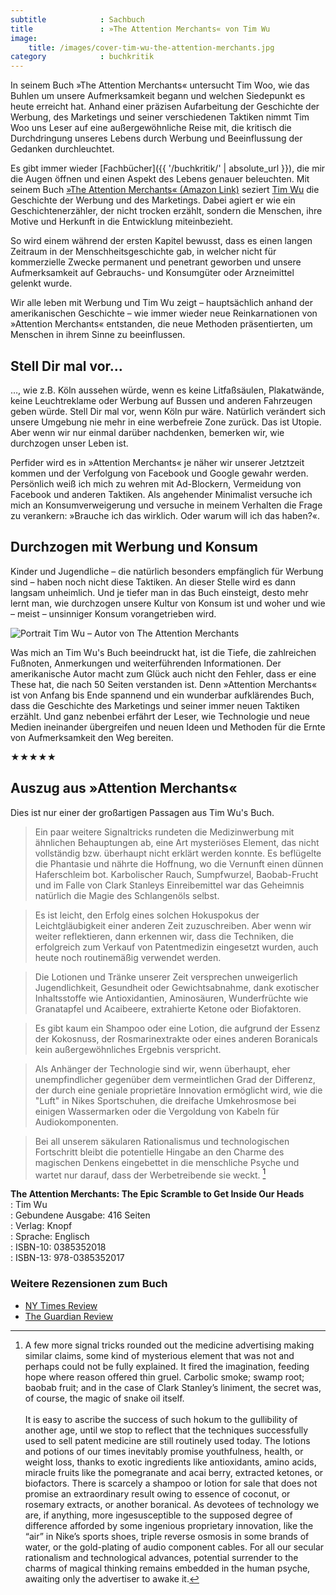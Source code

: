 ```yaml
---
subtitle            : Sachbuch
title               : »The Attention Merchants« von Tim Wu
image:
    title: /images/cover-tim-wu-the-attention-merchants.jpg
category            : buchkritik
---
```

In seinem Buch »The Attention Merchants« untersucht Tim Woo, wie das Buhlen um unsere Aufmerksamkeit begann und welchen Siedepunkt es heute erreicht hat. Anhand einer präzisen Aufarbeitung der Geschichte der Werbung, des Marketings und seiner verschiedenen Taktiken nimmt Tim Woo uns Leser auf eine außergewöhnliche Reise mit, die kritisch die Durchdringung unseres Lebens durch Werbung und Beeinflussung der Gedanken durchleuchtet.
<!-- readmore -->

Es gibt immer wieder [Fachbücher]({{ '/buchkritik/' | absolute_url }}), die mir die Augen öffnen und einen Aspekt des Lebens genauer beleuchten. Mit seinem Buch [»The Attention Merchants« (Amazon Link)](http://amzn.to/2mIvhuk) seziert [Tim Wu](http://www.timwu.org/about.html) die Geschichte der Werbung und des Marketings. Dabei agiert er wie ein Geschichtenerzähler, der nicht trocken erzählt, sondern die Menschen, ihre Motive und Herkunft in die Entwicklung miteinbezieht.

So wird einem während der ersten Kapitel bewusst, dass es einen langen Zeitraum in der Menschheitsgeschichte gab, in welcher nicht für kommerzielle Zwecke permanent und penetrant geworben und unsere Aufmerksamkeit auf Gebrauchs- und Konsumgüter oder Arzneimittel gelenkt wurde.

Wir alle leben mit Werbung und Tim Wu zeigt – hauptsächlich anhand der amerikanischen Geschichte – wie immer wieder neue Reinkarnationen von »Attention Merchants« entstanden, die neue Methoden präsentierten, um Menschen in ihrem Sinne zu beeinflussen.

## Stell Dir mal vor…

…, wie z.B. Köln aussehen würde, wenn es keine Litfaßsäulen, Plakatwände, keine Leuchtreklame oder Werbung auf Bussen und anderen Fahrzeugen geben würde. Stell Dir mal vor, wenn Köln pur wäre. Natürlich verändert sich unsere Umgebung nie mehr in eine werbefreie Zone zurück. Das ist Utopie. Aber wenn wir nur einmal darüber nachdenken, bemerken wir, wie durchzogen unser Leben ist.

Perfider wird es in »Attention Merchants« je näher wir unserer Jetztzeit kommen und der Verfolgung von Facebook und Google gewahr werden. Persönlich weiß ich mich zu wehren mit Ad-Blockern, Vermeidung von Facebook und anderen Taktiken. Als angehender Minimalist versuche ich mich an Konsumverweigerung und versuche in meinem Verhalten die Frage zu verankern: »Brauche ich das wirklich. Oder warum will ich das haben?«.

## Durchzogen mit Werbung und Konsum

Kinder und Jugendliche – die natürlich besonders empfänglich für Werbung sind – haben noch nicht diese Taktiken. An dieser Stelle wird es dann langsam unheimlich. Und je tiefer man in das Buch einsteigt, desto mehr lernt man, wie durchzogen unsere Kultur von Konsum ist und woher und wie – meist – unsinniger Konsum vorangetrieben wird.

<img src="{{ '/images/tim-wu.jpg' | absolute_url }}" alt="Portrait Tim Wu – Autor von The Attention Merchants" class="left">

Was mich an Tim Wu's Buch beeindruckt hat, ist die Tiefe, die zahlreichen Fußnoten, Anmerkungen und weiterführenden Informationen. Der amerikanische Autor macht zum Glück auch nicht den Fehler, dass er eine These hat, die nach 50 Seiten verstanden ist. Denn »Attention Merchants« ist von Anfang bis Ende spannend und ein wunderbar aufklärendes Buch, dass die Geschichte des Marketings und seiner immer neuen Taktiken erzählt. Und ganz nebenbei erfährt der Leser, wie Technologie und neue Medien ineinander übergreifen und neuen Ideen und Methoden für die Ernte von Aufmerksamkeit den Weg bereiten.

&#9733;&#9733;&#9733;&#9733;&#9733;

## Auszug aus »Attention Merchants«

Dies ist nur einer der großartigen Passagen aus Tim Wu's Buch.

> Ein paar weitere Signaltricks rundeten die Medizinwerbung mit ähnlichen Behauptungen ab, eine Art mysteriöses Element, das nicht vollständig bzw. überhaupt nicht erklärt werden konnte. Es beflügelte die Phantasie und nährte die Hoffnung, wo die Vernunft einen dünnen Haferschleim bot. Karbolischer Rauch, Sumpfwurzel, Baobab-Frucht und im Falle von Clark Stanleys Einreibemittel war das Geheimnis natürlich die Magie des Schlangenöls selbst.

> Es ist leicht, den Erfolg eines solchen Hokuspokus der Leichtgläubigkeit einer anderen Zeit zuzuschreiben. Aber wenn wir weiter reflektieren, dann erkennen wir, dass die Techniken, die erfolgreich zum Verkauf von Patentmedizin eingesetzt wurden, auch heute noch routinemäßig verwendet werden.

> Die Lotionen und Tränke unserer Zeit versprechen unweigerlich Jugendlichkeit, Gesundheit oder Gewichtsabnahme, dank exotischer Inhaltsstoffe wie Antioxidantien, Aminosäuren, Wunderfrüchte wie Granatapfel und Acaibeere, extrahierte Ketone oder Biofaktoren.

> Es gibt kaum ein Shampoo oder eine Lotion, die aufgrund der Essenz der Kokosnuss, der Rosmarinextrakte oder eines anderen Boranicals kein außergewöhnliches Ergebnis verspricht.

> Als Anhänger der Technologie sind wir, wenn überhaupt, eher unempfindlicher gegenüber dem vermeintlichen Grad der Differenz, der durch eine geniale proprietäre Innovation ermöglicht wird, wie die "Luft" in Nikes Sportschuhen, die dreifache Umkehrosmose bei einigen Wassermarken oder die Vergoldung von Kabeln für Audiokomponenten.

> Bei all unserem säkularen Rationalismus und technologischen Fortschritt bleibt die potentielle Hingabe an den Charme des magischen Denkens eingebettet in die menschliche Psyche und wartet nur darauf, dass der Werbetreibende sie weckt. [^1]

**The Attention Merchants: The Epic Scramble to Get Inside Our Heads**  
: Tim Wu  
: Gebundene Ausgabe: 416 Seiten  
: Verlag: Knopf  
: Sprache: Englisch  
: ISBN-10: 0385352018  
: ISBN-13: 978-0385352017  


### Weitere Rezensionen zum Buch

- [NY Times Review](https://www.nytimes.com/2016/11/03/books/review-attention-merchants-tim-wu.html?_r=0)
- [The Guardian Review](https://www.theguardian.com/books/2016/dec/26/the-attention-merchants-tim-wu-review)

[^1]: A few more signal tricks rounded out the medicine advertising making similar claims, some kind of mysterious element that was not and perhaps could not be fully explained. It fired the imagination, feeding hope where reason offered thin gruel. Carbolic smoke; swamp root; baobab fruit; and in the case of Clark Stanley’s liniment, the secret was, of course, the magic of snake oil itself.<br><br>It is easy to ascribe the success of such hokum to the gullibility of another age, until we stop to reflect that the techniques successfully used to sell patent medicine are still routinely used today. The lotions and potions of our times inevitably promise youthfulness, health, or weight loss, thanks to exotic ingredients like antioxidants, amino acids, miracle fruits like the pomegranate and acai berry, extracted ketones, or biofactors. There is scarcely a shampoo or lotion for sale that does not promise an extraordinary result owing to essence of coconut, or rosemary extracts, or another boranical. As devotees of technology we are, if anything, more ingesusceptible  to the supposed degree of difference afforded by some ingenious proprietary innovation, like the “air” in Nike’s sports shoes, triple reverse osmosis in some brands of water, or the gold-plating of audio component cables. For all our secular rationalism and technological advances, potential surrender to the charms of magical thinking remains embedded in the human psyche, awaiting only the advertiser to awake it.